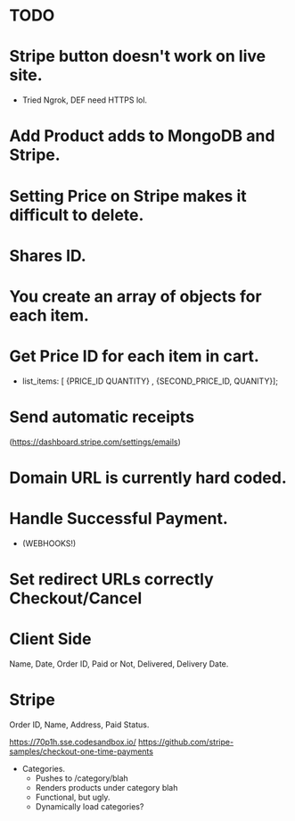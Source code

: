 # TODO
# Stripe button doesn't work on live site.
 * Tried Ngrok, DEF need HTTPS lol.
# Add Product adds to MongoDB and Stripe.

# Setting Price on Stripe makes it difficult to delete.
# Shares ID.

# You create an array of objects for each item.
# Get Price ID for each item in cart.
* list_items: [
   {PRICE_ID 
   QUANTITY}
   ,
   {SECOND_PRICE_ID,
   QUANITY}];

# Send automatic receipts
(https://dashboard.stripe.com/settings/emails)
# Domain URL is currently hard coded.  
# Handle Successful Payment.
 * (WEBHOOKS!)

  
# Set redirect URLs correctly Checkout/Cancel


# Client Side
 Name, Date, Order ID, Paid or Not, Delivered, Delivery Date.

 # Stripe 
 Order ID, Name, Address, Paid Status.

https://70p1h.sse.codesandbox.io/
https://github.com/stripe-samples/checkout-one-time-payments

* Categories.
  * Pushes to /category/blah
  * Renders products under category blah
  * Functional, but ugly.  
  * Dynamically load categories?